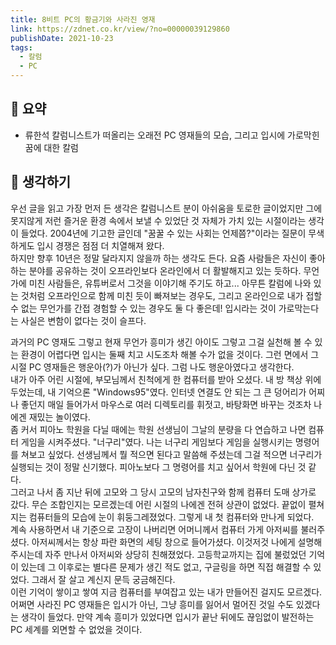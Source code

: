 ```yaml
---
title: 8비트 PC의 황금기와 사라진 영재 
link: https://zdnet.co.kr/view/?no=00000039129860
publishDate: 2021-10-23
tags:
  - 칼럼
  - PC
---
```

## 📝 요약 
- 류한석 칼럼니스트가 떠올리는 오래전 PC 영재들의 모습, 그리고 입시에 가로막힌 꿈에 대한 칼럼

## 🤔 생각하기 

우선 글을 읽고 가장 먼저 든 생각은 칼럼니스트 분이 아쉬움을 토로한 글이었지만 그에 못지않게 저런 즐거운 환경 속에서 보낼 수 있었단 것 자체가 가치 있는 시절이라는 생각이 들었다. 2004년에 기고한 글인데 "꿈꿀 수 있는 사회는 언제쯤?"이라는 질문이 무색하게도 입시 경쟁은 점점 더 치열해져 왔다.  
하지만 향후 10년은 정말 달라지지 않을까 하는 생각도 든다. 요즘 사람들은 자신이 좋아하는 분야를 공유하는 것이 오프라인보다 온라인에서 더 활발해지고 있는 듯하다. 무언가에 미친 사람들은, 유튜버로서 그것을 이야기해 주기도 하고... 아무튼 칼럼에 나와 있는 것처럼 오프라인으로 함께 미친 듯이 빠져보는 경우도, 그리고 온라인으로 내가 접할 수 없는 무언가를 간접 경험할 수 있는 경우도 둘 다 좋은데! 입시라는 것이 가로막는다는 사실은 변함이 없다는 것이 슬프다.    

과거의 PC 영재도 그렇고 현재 무언가 흥미가 생긴 아이도 그렇고 그걸 실천해 볼 수 있는 환경이 어렵다면 입시는 둘째 치고 시도조차 해볼 수가 없을 것이다. 그런 면에서 그 시절 PC 영재들은 행운아(?)가 아닌가 싶다. 그럼 나도 행운아였다고 생각한다.  
내가 아주 어린 시절에, 부모님께서 친척에게 한 컴퓨터를 받아 오셨다. 내 방 책상 위에 두었는데, 내 기억으론 "Windows95"였다. 인터넷 연결도 안 되는 그 큰 덩어리가 어찌나 좋던지 매일 들어가서 마우스로 여러 디렉토리를 휘젓고, 바탕화면 바꾸는 것조차 나에겐 재밌는 놀이였다.  
좀 커서 피아노 학원을 다닐 때에는 학원 선생님이 그날의 분량을 다 연습하고 나면 컴퓨터 게임을 시켜주셨다. "너구리"였다. 나는 너구리 게임보다 게임을 실행시키는 명령어를 쳐보고 싶었다. 선생님께서 뭘 적으면 된다고 말씀해 주셨는데 그걸 적으면 너구리가 실행되는 것이 정말 신기했다. 피아노보다 그 명령어를 치고 싶어서 학원에 다닌 것 같다.  
그러고 나서 좀 지난 뒤에 고모와 그 당시 고모의 남자친구와 함께 컴퓨터 도매 상가로 갔다. 무슨 조합인지는 모르겠는데 어린 시절의 나에겐 전혀 상관이 없었다. 끝없이 펼쳐지는 컴퓨터들의 모습에 눈이 휘둥그레졌었다. 그렇게 내 첫 컴퓨터와 만나게 되었다.  
계속 사용하면서 내 기준으로 고장이 나버리면 어머니께서 컴퓨터 가게 아저씨를 불러주셨다. 아저씨께서는 항상 파란 화면의 세팅 창으로 들어가셨다. 이것저것 나에게 설명해 주시는데 자주 만나서 아저씨와 상당히 친해졌었다. 고등학교까지는 집에 불렀었던 기억이 있는데 그 이후로는 별다른 문제가 생긴 적도 없고, 구글링을 하면 직접 해결할 수 있었다. 그래서 잘 살고 계신지 문득 궁금해진다.  
이런 기억이 쌓이고 쌓여 지금 컴퓨터를 부여잡고 있는 내가 만들어진 걸지도 모르겠다. 어쩌면 사라진 PC 영재들은 입시가 아닌, 그냥 흥미를 잃어서 멀어진 것일 수도 있겠다는 생각이 들었다. 만약 계속 흥미가 있었다면 입시가 끝난 뒤에도 끊임없이 발전하는 PC 세계를 외면할 수 없었을 것이다.  